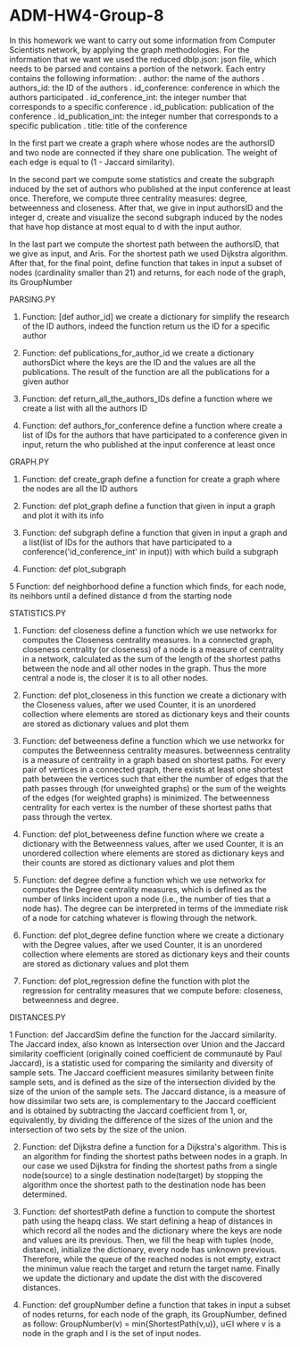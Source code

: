 # ADM-HW4-Group-8



In this homework we want to carry out some information from Computer Scientists network, by applying the graph methodologies. For the information that we want we used the reduced dblp.json: json file, which needs to be parsed and contains a portion of the network. Each entry contains the following information:
. author: the name of the authors
. authors_id: the ID of the authors
. id_conference: conference in which the authors participated
. id_conference_int: the integer number that corresponds to a specific conference
. id_publication:  publication of the conference
. id_publication_int: the integer number that corresponds to a specific publication
. title: title of the conference

In the first part we create a graph where whose nodes are the authorsID and two node are connected if they share one publication. The weight of each edge is equal to (1 - Jaccard similarity).

In the second part we compute some statistics and create the subgraph induced by the set of authors who published at the input conference at least once. Therefore, we compute three centrality measures: degree, betweenness and closeness. After that, we give in input authorsID and the integer d, create and visualize the second subgraph induced  by the nodes that have hop distance at most equal to d with the input author.

In the last part we compute the shortest path between the authorsID, that we give as input, and Aris. For the shortest path we used Dijkstra algorithm. After that, for the final point, define function that takes in input a subset of nodes (cardinality smaller than 21) and returns, for each node of the graph, its GroupNumber


PARSING.PY

1. Function: 
	[def author_id]
	we create a dictionary for simplify the research of the ID authors, indeed the function return us the ID for a 		specific author
	
2. Function: def publications_for_author_id
	we create a dictionary authorsDict where the keys are the ID and the values are 	all the publications. The result of the function are all the publications for a 	given author

3. Function: def return_all_the_authors_IDs
	define a function where we create a list with all the authors ID

4. Function: def authors_for_conference
	define a function where create a list of IDs for the authors that have 			participated to a conference given in input, return the  who published at the 		input conference at least once


GRAPH.PY

1. Function: def create_graph
	define a function for create a graph where the nodes are all the ID authors

2. Function: def plot_graph
	define a function that given in input a graph and plot it with its info

3. Function: def subgraph
	define a function that given in input a graph and a list(list of IDs for 		the authors that have participated to a conference('id_conference_int' in input)) 	with which build a subgraph 

4. Function: def plot_subgraph

5 Function: def neighborhood
	define a function which finds, for each node, its neihbors until a defined
	distance d from the starting node



STATISTICS.PY

1. Function: def closeness
	define a function which we use networkx for computes the Closeness centrality 		measures. In a connected graph, closeness centrality (or closeness) of a node is a 	measure of centrality in a network, calculated as the sum of the length of the 		shortest paths between the node and all other nodes in the graph. Thus the more 	central a node is, the closer it is to all other nodes.

2. Function: def plot_closeness
	in this function we create a dictionary with the Closeness values, after we used Counter, it is an unordered collection where elements are stored as dictionary keys and their counts are stored as dictionary values and plot them


3. Function: def betweeness
	define a function which we use networkx for computes the Betweenness centrality 	measures. betweenness centrality is a measure of centrality in a graph based on 	shortest paths. For every pair of vertices in a connected graph, there exists at 	least one shortest path between the vertices such that either the number of edges 	that the path passes through (for unweighted graphs) or the sum of the weights of 	the edges (for weighted graphs) is minimized. The betweenness centrality for each 	vertex is the number of these shortest paths that pass through the vertex.

4. Function: def plot_betweeness
	define function where we create a dictionary with the Betweenness values, after we used Counter, it is an unordered collection where elements are stored as dictionary keys and their counts are stored as dictionary values and plot them

5. Function: def degree
	define a function which we use networkx for computes the Degree centrality 		measures, which is defined as the number of links incident upon a node (i.e., the 	number of ties that a node has). The degree can be interpreted in terms of the 		immediate risk of a node for catching whatever is flowing through the network.

6. Function: def plot_degree
	define function where we create a dictionary with the Degree values, after we used Counter, it is an unordered collection where elements are stored as dictionary keys and their counts are stored as dictionary values and plot them

7. Function: def plot_regression
	define the function with plot the regression for centrality measures that we 		compute before: closeness, betweenness and degree.


DISTANCES.PY

1 Function: def JaccardSim
	define the function for the Jaccard similarity.
	The Jaccard index, also known as Intersection over Union and the Jaccard 		similarity coefficient (originally coined coefficient de communauté by Paul 		Jaccard), is a statistic used for comparing the similarity and diversity of sample 	sets. The Jaccard coefficient measures similarity between finite sample sets, and 	is defined as the size of the intersection divided by the size of the union of the 	sample sets. The Jaccard distance, is a measure of how dissimilar two sets are, is 	complementary to the Jaccard coefficient and is obtained by subtracting 		the Jaccard coefficient from 1, or, equivalently, by dividing the difference of 	the sizes of the union and the intersection of two sets by the size of the union.

2. Function: def Dijkstra
	define a function for a Dijkstra's algorithm. This is an algorithm for finding the 	shortest paths between nodes in a graph. In our case we used Dijkstra for finding 	the shortest paths from a single node(source) to a single destination node(target) 	by stopping the algorithm once the shortest path to the destination node has been 	determined.

3. Function: def shortestPath
	define a function to compute the shortest path using the heapq class. We start defining a heap of distances in which record all the nodes and the dictionary where the keys are node and values are its previous. Then, we fill the heap with tuples (node, distance),  initialize the dictionary, every node has unknown previous. Therefore, while the queue of the reached nodes is not empty, extract the minimun value reach the target and return the target name. Finally we update the dictionary and update the dist with the discovered distances.


4. Function: def groupNumber
	define a function that takes in input a subset of nodes returns, for each node of 	the graph, its GroupNumber, defined as follow:
			GroupNumber(v) = min{ShortestPath(v,u)}, u∈I
	where v is a node in the graph and I is the set of input nodes.




